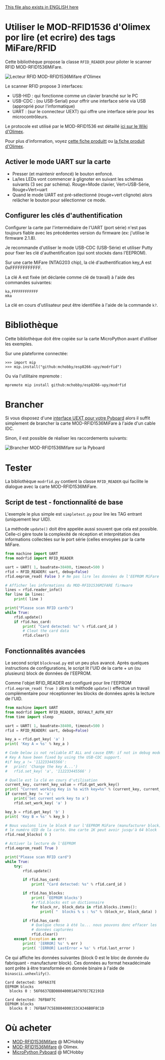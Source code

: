 [This file also exists in ENGLISH here](readme_ENG.md)

# Utiliser le MOD-RFID1536 d'Olimex por lire (et ecrire) des tags MiFare/RFID

Cette bibliothèque propose la classe `RFID_READER` pour piloter le scanner RFID MOD-RFID1536MiFare.

![Lecteur RFID MOD-RFID1536Mifare d'Olimex](docs/_static/MOD-RFID1536-PN532.jpg)

Le scanner RFID propose 3 interfaces:
* USB-HID : qui fonctionne comme un clavier branché sur le PC
* USB-CDC : (ou USB-Serial) pour offrir une interface série via USB (approprié pour l'informatique)
* UART : (sur le connecteur UEXT) qui offre une interface série pour les microcontrôleurs.

Le protocole est utilisé par le MOD-RFID1536 est détaillé [ici sur le Wiki d'Olimex](https://www.olimex.com/wiki/MOD-RFID1356MIFARE).

Pour plus d'information, voyez [cette fiche produitt](http://shop.mchobby.be/product.php?id_product=1619) ou [la fiche produit d'Olimex](https://www.olimex.com/Products/Modules/RFID/MOD-RFID1356MIFARE/).

## Activer le mode UART sur la carte
* Presser (et maintenir enfoncé) le bouton enfoncé.
* La/les LEDs vont commencer à glignoter en suivant les schémas suivants (3 sec par schéma). Rouge=Mode clavier, Vert=USB-Série, Rouge+Vert=uart
* Quand le mode UART est pré-sélectionné (rouge+vert clignote) alors relâcher le bouton pour sélectionner ce mode.

## Configurer les clés d'authentification
Configurer la carte par l'intermédiaire de l'UART (port série) n'est pas toujours fiable avec les précédentes version du firmware (ex: j'utilise le firmware 2.1.8).

Je recommande d'utiliser le mode USB-CDC (USB-Série) et utiliser Putty pour fixer les clé d'authentification (qui sont stockés dans l'EEPROM).

Sur une carte MiFare (NTAG203 chip), la clé d'authentification key_A est 0xFFFFFFFFFFFF.

La clé A est fixée (et déclarée comme clé de travail) à l'aide des commandes suivantes:
```
ka,FFFFFFFFFFFF
mka
```
La clé en cours d'utilisateur peut être identifiée à l'aide de la commande `k?`.

# Bibliothèque

Cette bibliothèque doit être copiée sur la carte MicroPython avant d'utiliser les exemples.

Sur une plateforme connectée:

```
>>> import mip
>>> mip.install("github:mchobby/esp8266-upy/modrfid")
```

Ou via l'utilitaire mpremote :

```
mpremote mip install github:mchobby/esp8266-upy/modrfid
```

# Brancher
Si vous disposez d'une [interface UEXT pour votre Pyboard](https://github.com/mchobby/pyboard-driver/tree/master/UEXT) alors il suffit simplement de brancher la carte MOD-RFID1536MiFare à l'aide d'un cable IDC.

Sinon, il est possible de réaliser les raccordements suivants:

![Brancher MOD-RFID1536Mifare sur la Pyboard](docs/_static/modrfid-to-pyboard.jpg)

# Tester
La bibliothèque `modrfid.py` contient la classe `RFID_READER` qui facilite le dialogue avec la carte MOD-RFID1536MiFare.

## Script de test - fonctionnalité de base
L'exemple le plus simple est `simpletest.py` pour lire les TAG entrant (uniquement leur UID).

La méthode `update()` doit être appelée aussi souvent que cela est possible. Celle-ci gère toute la complexité de réception et interprétation des informations collectées sur le port série (celles envoyées par la carte MiFare.

``` python
from machine import UART
from modrfid import RFID_READER

uart = UART( 1, baudrate=38400, timeout=500 )
rfid = RFID_READER( uart, debug=False)
rfid.eeprom_read( False ) # Ne pas lire les données de l'EEPROM MiFare

# Afficher les informations du MOD-RFID1536MIFARE firmware
lines = rfid.reader_info()
for line in lines:
	print( line )

print("Please scan RFID cards")
while True:
	rfid.update()
	if rfid.has_card:
		print( "Card detected: %s" % rfid.card_id )
		# Cleat the card data
		rfid.clear()

```

## Fonctionnalités avancées
Le second script `blockread.py` est un peu plus avancé. Après quelques instructions de configurations, le script lit l'UID de la carte + un (ou plusieurs) block de données de l'EEPROM.

Comme l'objet RFID_READER est configuré pour lire l'EEPROM `rfid.eeprom_read( True )`
alors la méthode `update()` effectue un travail complémentaire pour réceptionner les blocks de données après la lecture de l'UID.

``` python
from machine import UART
from modrfid import RFID_READER, DEFAULT_AUTH_KEY
from time import sleep

uart = UART( 1, baudrate=38400, timeout=500 )
rfid = RFID_READER( uart, debug=False)

key_a = rfid.get_key( 'a' )
print( 'Key A = %s' % key_a )

# Code below is not reliable AT ALL and cause ERR: if not in debug mode
# Key A have been fixed by using the USB-CDC support.
#if key_a != '112233445566':
#	print( 'Change the key A...')
#	rfid.set_key( 'a', '112233445566' )

# Quelle est la clé en cours d'utilisation
current_key, current_key_value = rfid.get_work_key()
print( "Current working Key is %s with key=%s" % (current_key, current_key_value) )
if current_key != 'a':
	print('Set current work key to a')
	rfid.set_work_key( 'a' )

key_b = rfid.get_key( 'b' )
print( 'Key B = %s' % key_b )

# Nous voulons lire le block 0 sur l'EEPROM MiFare (manufacturer block) avec
# le numéro UID de la carte. Une carte 1K peut avoir jusqu'à 64 block
rfid.read_blocks( 0 )

# Activer la lecture de l'EEPROM
rfid.eeprom_read( True )

print("Please scan RFID card")
while True:
	try:
		rfid.update()

		if rfid.has_card:
			print( "Card detected: %s" % rfid.card_id )

		if rfid.has_blocks:
			print( 'EEPROM blocks')
			# rfid.blocks est un dictionnaire
			for block_nr, block_data in rfid.blocks.items():
				print( "  blocks % s : %s" % (block_nr, block_data) )

		if rfid.has_card:
			# Quelque chose à été lu... nous pouvons donc effacer les
			# données capturées
			rfid.clear()
	except Exception as err:
		print( '[ERROR] %s' % err )
		print( '[ERROR] LastError = %s' % rfid.last_error )
```

Ce qui affiche les données suivantes (block 0 est le bloc de donnée du fabriquant -  manufacturer block). Ces données au format hexadécimale sont prête à être transformée en donnée binaire à l'aide de `binascii.unhexlify()`.

```
Card detected: 56F6637E
EEPROM blocks
  blocks 0 : 56F6637EBD08040001A8797EC7E2191D

Card detected: 76FBAF7C
EEPROM blocks
  blocks 0 : 76FBAF7C5E0804000153CA346B0F8C1D
```

# Où acheter
* [MOD-RFID1536Mifare](http://shop.mchobby.be/product.php?id_product=1619) @ MCHobby
* [MOD-RFID1536Mifare](https://www.olimex.com/Products/Modules/RFID/MOD-RFID1356MIFARE/) @ Olimex.
* [MicroPython Pyboard](http://shop.mchobby.be/product.php?id_product=570) @ MCHobby
